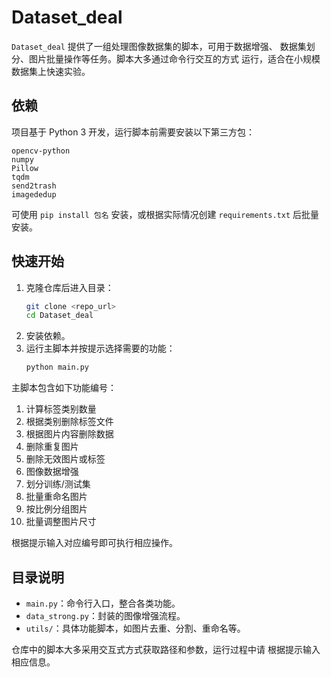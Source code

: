 # Dataset_deal

`Dataset_deal` 提供了一组处理图像数据集的脚本，可用于数据增强、
数据集划分、图片批量操作等任务。脚本大多通过命令行交互的方式
运行，适合在小规模数据集上快速实验。

## 依赖

项目基于 Python 3 开发，运行脚本前需要安装以下第三方包：

```
opencv-python
numpy
Pillow
tqdm
send2trash
imagededup
```

可使用 `pip install 包名` 安装，或根据实际情况创建 `requirements.txt`
后批量安装。

## 快速开始

1. 克隆仓库后进入目录：
   ```bash
   git clone <repo_url>
   cd Dataset_deal
   ```
2. 安装依赖。
3. 运行主脚本并按提示选择需要的功能：
   ```bash
   python main.py
   ```

主脚本包含如下功能编号：

1. 计算标签类别数量
2. 根据类别删除标签文件
3. 根据图片内容删除数据
4. 删除重复图片
5. 删除无效图片或标签
6. 图像数据增强
7. 划分训练/测试集
8. 批量重命名图片
9. 按比例分组图片
10. 批量调整图片尺寸

根据提示输入对应编号即可执行相应操作。

## 目录说明

- `main.py`：命令行入口，整合各类功能。
- `data_strong.py`：封装的图像增强流程。
- `utils/`：具体功能脚本，如图片去重、分割、重命名等。

仓库中的脚本大多采用交互式方式获取路径和参数，运行过程中请
根据提示输入相应信息。

